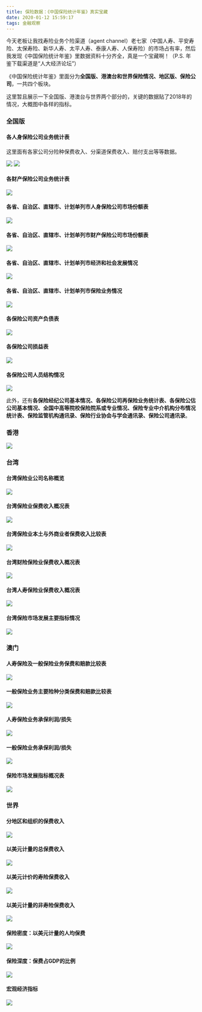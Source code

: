 ```yaml
---
title: 保险数据：《中国保险统计年鉴》真实宝藏
date: 2020-01-12 15:59:17
tags: 金融观察
---
```


今天老板让我找寿险业务个险渠道（agent channel）老七家（中国人寿、平安寿险、太保寿险、新华人寿、太平人寿、泰康人寿、人保寿险）的市场占有率，然后我发现《中国保险统计年鉴》里数据资料十分齐全，真是一个宝藏啊！（P.S. 年鉴下载渠道是“人大经济论坛”）

《中国保险统计年鉴》里面分为**全国版、港澳台和世界保险情况、地区版、保险公司**，一共四个板块。

这里暂且展示一下全国版、港澳台与世界两个部分的，关键的数据贴了2018年的情况，大概图中各样的指标。

### 全国版

#### 各人身保险公司业务统计表

这里面有各家公司分险种保费收入、分渠道保费收入、赔付支出等等数据。
 
![](/insurance-statistics-yearbook/china1.jpg)
![](/insurance-statistics-yearbook/china2.jpg)

#### 各财产保险公司业务统计表
 
![](/insurance-statistics-yearbook/china3.jpg)

#### 各省、自治区、直辖市、计划单列市人身保险公司市场份额表
  
![](/insurance-statistics-yearbook/china4.jpg)

#### 各省、自治区、直辖市、计划单列市财产保险公司市场份额表

![](/insurance-statistics-yearbook/china5.jpg)

#### 各省、自治区、直辖市、计划单列市经济和社会发展情况
 
![](/insurance-statistics-yearbook/china6.jpg)


#### 各省、自治区、直辖市、计划单列市保险业务情况

![](/insurance-statistics-yearbook/china7.jpg)

#### 各保险公司资产负债表

![](/insurance-statistics-yearbook/china8.jpg)
 

#### 各保险公司损益表

![](/insurance-statistics-yearbook/china9.jpg)
 
#### 各保险公司人员结构情况

![](/insurance-statistics-yearbook/china10.jpg)
 
此外，还有**各保险经纪公司基本情况、各保险公司再保险业务统计表、各保险公估公司基本情况、全国中高等院校保险院系或专业情况、保险专业中介机构分布情况统计表、保险监管机构通讯录、保险行业协会与学会通讯录、保险公司通讯录**。


### 香港

![](/insurance-statistics-yearbook/hk1.jpg)
 

### 台湾


#### 台湾保险业公司名称概览

![](/insurance-statistics-yearbook/taiwan1.jpg)

#### 台湾保险业保费收入概况表

![](/insurance-statistics-yearbook/taiwan2.jpg)

#### 台湾保险业本土与外商业者保费收入比较表

![](/insurance-statistics-yearbook/taiwan3.jpg)

#### 台湾财险保险业保费收入概况表

![](/insurance-statistics-yearbook/taiwan4.jpg)
 

#### 台湾人寿保险业保费收入概况表

![](/insurance-statistics-yearbook/taiwan5.jpg)
 

#### 台湾保险市场发展主要指标情况

![](/insurance-statistics-yearbook/taiwan6.jpg)
 

### 澳门

#### 人寿保险及一般保险业务保费和赔款比较表

![](/insurance-statistics-yearbook/macao1.jpg)
 
#### 一般保险业务主要险种分类保费和赔款比较表
 
![](/insurance-statistics-yearbook/macao2.jpg)

#### 人寿保险业务承保利润/损失

![](/insurance-statistics-yearbook/macao3.jpg)

#### 一般保险业务承保利润/损失

![](/insurance-statistics-yearbook/macao4.jpg)


#### 保险市场发展指标概况表
![](/insurance-statistics-yearbook/macao5.jpg)


### 世界


#### 分地区和组织的保费收入
 
![](/insurance-statistics-yearbook/world1.jpg)



#### 以美元计量的总保费收入
 

![](/insurance-statistics-yearbook/world2.jpg)

#### 以美元计价的寿险保费收入
 
![](/insurance-statistics-yearbook/world3.jpg)


#### 以美元计量的非寿险保费收入
 
![](/insurance-statistics-yearbook/world4.jpg)


#### 保险密度：以美元计量的人均保费
 
![](/insurance-statistics-yearbook/world5.jpg)


#### 保险深度：保费占GDP的比例
 
![](/insurance-statistics-yearbook/world6.jpg)


#### 宏观经济指标
 
![](/insurance-statistics-yearbook/world7.jpg)


